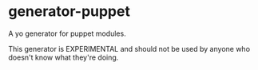 generator-puppet
================

A yo generator for puppet modules.

This generator is EXPERIMENTAL and should not be used by anyone who doesn't know what they're doing.
